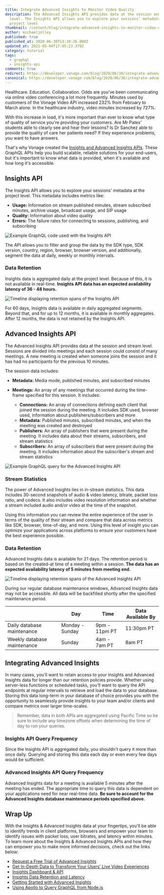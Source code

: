 ```yaml
---
title: Integrate Advanced Insights to Monitor Video Quality
description: The Advanced Insights API provides data at the session and stream
  level. The Insights API allows you to explore your sessions’ metadata at the
  project level
thumbnail: /content/blog/integrate-advanced-insights-to-monitor-video-quality/Social_Monitor-Video-Quality_1200x627.png
author: michaeljolley
published: true
published_at: 2020-06-30T13:39:26.000Z
updated_at: 2021-05-04T17:05:23.379Z
category: tutorial
tags:
  - graphql
  - insights-api
comments: true
redirect: https://developer.vonage.com/blog/2020/06/30/integrate-advanced-insights-to-monitor-video-quality
canonical: https://developer.vonage.com/blog/2020/06/30/integrate-advanced-insights-to-monitor-video-quality
---
```

Healthcare. Education. Collaboration. Odds are you've been communicating via online video conferencing a lot more frequently. Minutes used by customers of the Vonage Video API increased 232% from February to March alone. In the healthcare industry, video minutes increased by 727%.

With this increase in load, it's more important than ever to know what type of quality of service you're providing your customers. Are Mr Pates' students able to clearly see and hear their lessons? Is Dr Sanchez able to provide the quality of care her patients need? If they experience problems, you want to have answers.

That's why Vonage created the [Insights and Advanced Insights APIs](https://tokbox.com/developer/guides/insights/). These GraphQL APIs help you build scalable, reliable solutions for your end-users, but it's important to know what data is provided, when it's available and how long it's accessible.

## Insights API

The Insights API allows you to explore your sessions' metadata at the project level. This metadata includes metrics like:

* **Usage:** Information on stream published minutes, stream subscribed minutes, archive usage, broadcast usage, and SIP usage
* **Quality:** Information about video quality
* **Errors:** The failure rates for connecting to sessions, publishing, and subscribing

![Example GraphQL code used with the Insights API](/content/blog/integrate-advanced-insights-to-monitor-video-quality/insights-example.png "Example GraphQL code used with the Insights API")

The API allows you to filter and group the data by the SDK type, SDK version, country, region, browser, browser version, and additionally, segment the data at daily, weekly or monthly intervals.

### Data Retention

Insights data is aggregated daily at the project level. Because of this, it is not available in real-time. **Insights API data has an expected availability latency of 36 - 48 hours.**

![Timeline displaying retention spans of the Insights API](/content/blog/integrate-advanced-insights-to-monitor-video-quality/insights-retention.png "Timeline displaying retention spans of the Insights API")

For 60 days, Insights data is available in daily aggregated segments. Beyond that, and for up to 12 months, it is available in monthly aggregates. After 12 months, the data is not retained by the Insights API.

## Advanced Insights API

The Advanced Insights API provides data at the session and stream level. Sessions are divided into meetings and each session could consist of many meetings. A new meeting is created when someone joins the session and it has had no participants for the previous 10 minutes.

The session data includes:

* **Metadata:** Media mode, published minutes, and subscribed minutes
* **Meetings:** An array of any meetings that occurred during the time-frame specified for this session. It includes:

  * **Connections:** An array of connections defining each client that joined the session during the meeting. It includes SDK used, browser used, information about publishers/subscribers and more
  * **Metadata:** Published minutes, subscribed minutes, and when the meeting was created and destroyed
  * **Publishers:** An array of publishers that were present during the meeting. It includes data about their streams, subscribers, and stream statistics
  * **Subscribers:** An array of subscribers that were present during the meeting. It includes information about the subscriber's stream and stream statistics

![Example GraphQL query for the Advanced Insights API](/content/blog/integrate-advanced-insights-to-monitor-video-quality/adv-insights-example.png "Example GraphQL query for the Advanced Insights API")

### Stream Statistics

The power of Advanced Insights lies in in-stream statistics. This data includes 30-second snapshots of audio &amp; video latency, bitrate, packet loss ratio, and codecs. It also includes video resolution information and whether a stream included audio and/or video at the time of the snapshot.

Using this information you can review the entire experience of the user in terms of the quality of their stream and compare that data across metrics like SDK, browser, time-of-day, and more. Using this level of insight you can optimize your applications across platforms to ensure your customers have the best experience possible.

### Data Retention

Advanced Insights data is available for 21 days. The retention period is based on the created-at time of a meeting within a session. **The data has an expected availability latency of 5 minutes from meeting end.**

![Timeline displaying retention spans of the Advanced Insights API](/content/blog/integrate-advanced-insights-to-monitor-video-quality/adv-insights-retention.png "Timeline displaying retention spans of the Advanced Insights API")

During our regular database maintenance windows, Advanced Insights data may not be accessible. All data will be backfilled shortly after the specified maintenance period.

|                             | Day             | Time          | Data Available By |
| --------------------------- | --------------- | ------------- | ----------------- |
| Daily database maintenance  | Monday - Sunday | 9pm - 11pm PT | 11:30pm PT        |
| Weekly database maintenance | Sunday          | 4am - 7am PT  | 8am PT            |

## Integrating Advanced Insights

In many cases, you'll want to retain access to your Insights and Advanced Insights data for longer than our retention policies provide. Whether using server-less functions or scheduled tasks, you'll want to query the API endpoints at regular intervals to retrieve and load the data to your database. Storing this data long-term in your database of choice provides you with the opportunity to seamlessly provide insights to your team and/or clients and compare metrics over larger time-scales.

> Remember, data in both APIs are aggregated using Pacific Time so be sure to include any timezone offsets when determining the time of day to run your queries.

### Insights API Query Frequency

Since the Insights API is aggregated daily, you shouldn't query it more than once daily. Querying and storing this data each day or even every few days would be sufficient.

### Advanced Insights API Query Frequency

Advanced Insights data for a meeting is available 5 minutes after the meeting has ended. The appropriate time to query this data is dependent on your applications need for near real-time data. **Be sure to account for the Advanced Insights database maintenance periods specified above.**

## Wrap Up

With the Insights &amp; Advanced Insights data at your fingertips, you'll be able to identify trends in client platforms, browsers and empower your team to identify issues with packet loss, user bitrates, and latency within minutes. To learn more about the Insights &amp; Advanced Insights APIs and how they can empower you to make more informed decisions, check out the links below:

* [Request a Free Trial of Advanced Insights](https://www.vonage.com/communications-apis/campaigns/advanced-insights/)
* [Get In-Depth Data to Transform Your Users' Live Video Experiences](https://www.vonage.com/resources/articles/get-in-depth-data-to-transform-your-video-application-experience/)
* [Insights Dashboard &amp; API](https://tokbox.com/developer/guides/insights/)
* [Insights Data Retention and Latency](https://tokbox.com/developer/guides/insights/#data-retention-and-latency)
* [Getting Started with Advanced Insights](https://www.nexmo.com/blog/2020/04/07/getting-started-with-advanced-insights)
* [Using Apollo to Query GraphQL from Node.js ](https://www.nexmo.com/blog/2020/03/12/using-apollo-to-query-graphql-from-node-js-dr)